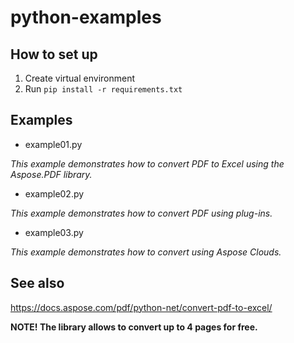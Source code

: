 # python-examples

## How to set up

1. Create virtual environment 
2. Run `pip install -r requirements.txt`

## Examples

- example01.py

*This example demonstrates how to convert PDF to Excel using the Aspose.PDF library.*

- example02.py

*This example demonstrates how to convert PDF using plug-ins.*

- example03.py

*This example demonstrates how to convert using Aspose Clouds.*

## See also

https://docs.aspose.com/pdf/python-net/convert-pdf-to-excel/ 

**NOTE! The library allows to convert up to 4 pages for free.**

